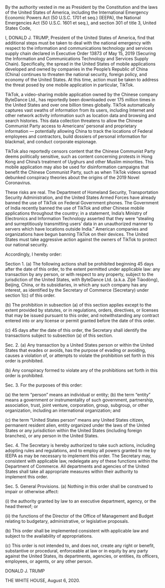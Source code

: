 By the authority vested in me as President by the Constitution and the laws of the United States of America, including the International Emergency Economic Powers Act (50 U.S.C. 1701 et seq.) (IEEPA), the National Emergencies Act (50 U.S.C. 1601 et seq.), and section 301 of title 3, United States Code,

I, DONALD J. TRUMP, President of the United States of America, find that additional steps must be taken to deal with the national emergency with respect to the information and communications technology and services supply chain declared in Executive Order 13873 of May 15, 2019 (Securing the Information and Communications Technology and Services Supply Chain).  Specifically, the spread in the United States of mobile applications developed and owned by companies in the People’s Republic of China (China) continues to threaten the national security, foreign policy, and economy of the United States.  At this time, action must be taken to address the threat posed by one mobile application in particular, TikTok.

TikTok, a video-sharing mobile application owned by the Chinese company ByteDance Ltd., has reportedly been downloaded over 175 million times in the United States and over one billion times globally.  TikTok automatically captures vast swaths of information from its users, including Internet and other network activity information such as location data and browsing and search histories.  This data collection threatens to allow the Chinese Communist Party access to Americans’ personal and proprietary information — potentially allowing China to track the locations of Federal employees and contractors, build dossiers of personal information for blackmail, and conduct corporate espionage.

TikTok also reportedly censors content that the Chinese Communist Party deems politically sensitive, such as content concerning protests in Hong Kong and China’s treatment of Uyghurs and other Muslim minorities.  This mobile application may also be used for disinformation campaigns that benefit the Chinese Communist Party, such as when TikTok videos spread debunked conspiracy theories about the origins of the 2019 Novel Coronavirus.

These risks are real.  The Department of Homeland Security, Transportation Security Administration, and the United States Armed Forces have already banned the use of TikTok on Federal Government phones.  The Government of India recently banned the use of TikTok and other Chinese mobile applications throughout the country; in a statement, India’s Ministry of Electronics and Information Technology asserted that they were “stealing and surreptitiously transmitting users’ data in an unauthorized manner to servers which have locations outside India.”  American companies and organizations have begun banning TikTok on their devices.  The United States must take aggressive action against the owners of TikTok to protect our national security.

Accordingly, I hereby order:

Section 1.  (a)  The following actions shall be prohibited beginning 45 days after the date of this order, to the extent permitted under applicable law: any transaction by any person, or with respect to any property, subject to the jurisdiction of the United States, with ByteDance Ltd. (a.k.a. Zìjié Tiàodòng), Beijing, China, or its subsidiaries, in which any such company has any interest, as identified by the Secretary of Commerce (Secretary) under section 1(c) of this order.

(b)  The prohibition in subsection (a) of this section applies except to the extent provided by statutes, or in regulations, orders, directives, or licenses that may be issued pursuant to this order, and notwithstanding any contract entered into or any license or permit granted before the date of this order.

(c)  45 days after the date of this order, the Secretary shall identify the transactions subject to subsection (a) of this section.

Sec. 2.  (a)  Any transaction by a United States person or within the United States that evades or avoids, has the purpose of evading or avoiding, causes a violation of, or attempts to violate the prohibition set forth in this order is prohibited.

(b)  Any conspiracy formed to violate any of the prohibitions set forth in this order is prohibited.

Sec. 3.  For the purposes of this order:

(a)  the term “person” means an individual or entity;
(b)  the term “entity” means a government or instrumentality of such government, partnership, association, trust, joint venture, corporation, group, subgroup, or other organization, including an international organization; and

(c)  the term “United States person” means any United States citizen, permanent resident alien, entity organized under the laws of the United States or any jurisdiction within the United States (including foreign branches), or any person in the United States.

Sec. 4.  The Secretary is hereby authorized to take such actions, including adopting rules and regulations, and to employ all powers granted to me by IEEPA as may be necessary to implement this order.  The Secretary may, consistent with applicable law, redelegate any of these functions within the Department of Commerce.  All departments and agencies of the United States shall take all appropriate measures within their authority to implement this order.

Sec. 5.  General Provisions.  (a)  Nothing in this order shall be construed to impair or otherwise affect:

(i)   the authority granted by law to an executive department, agency, or the head thereof; or

(ii)  the functions of the Director of the Office of Management and Budget relating to budgetary, administrative, or legislative proposals.

(b)  This order shall be implemented consistent with applicable law and subject to the availability of appropriations.

(c)  This order is not intended to, and does not, create any right or benefit, substantive or procedural, enforceable at law or in equity by any party against the United States, its departments, agencies, or entities, its officers, employees, or agents, or any other person.

DONALD J. TRUMP

THE WHITE HOUSE,
August 6, 2020.
